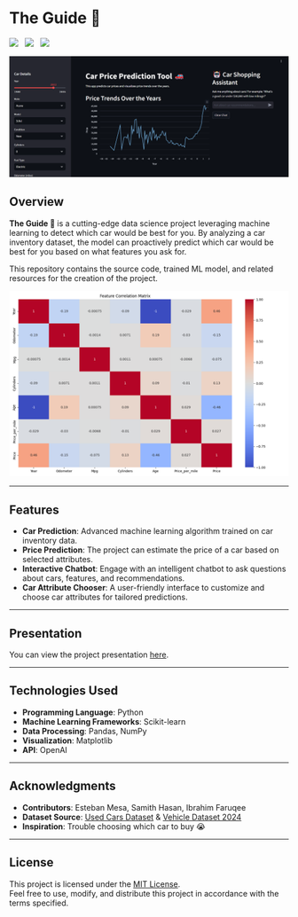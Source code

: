 # The Guide 🚗


<img src="https://ziadoua.github.io/m3-Markdown-Badges/badges/Python/python3.svg"/> &nbsp;
<img src="https://m3-markdown-badges.vercel.app/stars/5/2/SHasan59/The-Guide"/> &nbsp;
<img src="https://m3-markdown-badges.vercel.app/issues/7/2/SHasan59/The-Guide"/> 

<img src="preview 2.png"/>



## Overview  
**The Guide 🚗** is a cutting-edge data science project leveraging machine learning to detect which car would be best for you. By analyzing a car inventory dataset, the model can proactively predict which car would be best for you based on what features you ask for.


This repository contains the source code, trained ML model, and related resources for the creation of the project.  

<img src="Visualizations/visualizations_correlation_matrix.png"/>

---

## Features  
- **Car Prediction**: Advanced machine learning algorithm trained on car inventory data.  
- **Price Prediction**: The project can estimate the price of a car based on selected attributes.  
- **Interactive Chatbot**: Engage with an intelligent chatbot to ask questions about cars, features, and recommendations.  
- **Car Attribute Chooser**: A user-friendly interface to customize and choose car attributes for tailored predictions.  

---

## Presentation  
You can view the project presentation [here](https://docs.google.com/presentation/d/1Q1pjIl9ssAA49cWzYJy-AP-iywf1TJm26GihRztmcjU/edit?usp=sharing).  

---

## Technologies Used  
- **Programming Language**: Python  
- **Machine Learning Frameworks**: Scikit-learn
- **Data Processing**: Pandas, NumPy  
- **Visualization**: Matplotlib
- **API**: OpenAI

---

## Acknowledgments  
- **Contributors**:  Esteban Mesa, Samith Hasan, Ibrahim Faruqee
- **Dataset Source**: [Used Cars Dataset](https://www.kaggle.com/datasets/austinreese/craigslist-carstrucks-data) & [Vehicle Dataset 2024](https://www.kaggle.com/datasets/kanchana1990/vehicle-dataset-2024)
- **Inspiration**: Trouble choosing which car to buy 😭

---

## License  
This project is licensed under the [MIT License](LICENSE).  
Feel free to use, modify, and distribute this project in accordance with the terms specified.  

